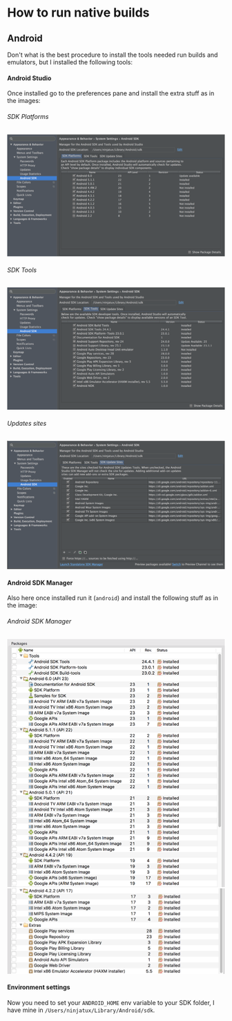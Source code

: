 # How to run native builds

## Android
Don't what is the best procedure to install the tools needed run builds and emulators, but I installed the following tools:

#### Android Studio
Once installed go to the preferences pane and install the extra stuff as in the images:

###### SDK Platforms
![SDK Platforms](images/studio_sdk_platforms.png?raw=true "Android Studio SDK Platforms")

###### SDK Tools
![SDK Tools](images/studio_tools.png?raw=true "Android Studio SDK Tools")

###### Updates sites
![Updates sites](images/studio_updates.png?raw=true "Android Studio Updates Sites")

#### Android SDK Manager
Also here once installed run it (`android`) and install the following stuff as in the image:

###### Android SDK Manager
![Part 01](images/sdk_manager_01.png?raw=true "SDK Manager Part 01")
![Part 02](images/sdk_manager_02.png?raw=true "SDK Manager Part 02")

#### Environment settings
Now you need to set your `ANDROID_HOME` env variable to your SDK folder, I have mine in `/Users/ninjatux/Library/Android/sdk`.
